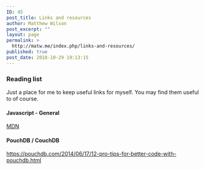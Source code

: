 ```yaml
---
ID: 45
post_title: Links and resources
author: Matthew Wilson
post_excerpt: ""
layout: page
permalink: >
  http://matw.me/index.php/links-and-resources/
published: true
post_date: 2018-10-29 19:13:15
---
```

<h3>Reading list</h3>
Just a place for me to keep useful links for myself. You may find them useful to of course.
<h4>Javascript - General</h4>
<a href="https://developer.mozilla.org/en-US/">MDN</a>
<h4>PouchDB / CouchDB</h4>
<a href="https://pouchdb.com/2014/06/17/12-pro-tips-for-better-code-with-pouchdb.html">https://pouchdb.com/2014/06/17/12-pro-tips-for-better-code-with-pouchdb.html</a>

&nbsp;